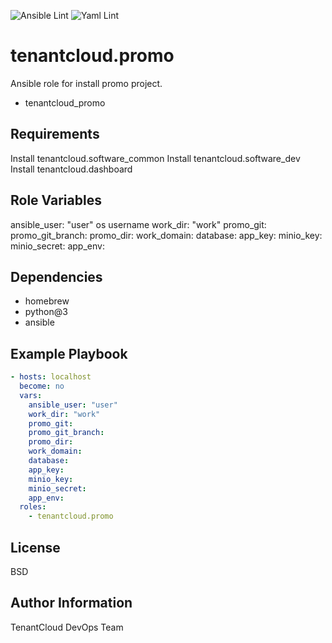 
![Ansible Lint](https://github.com/tenantcloud/ansible-role-promo/workflows/Ansible%20Lint/badge.svg?branch-master)
![Yaml Lint](https://github.com/tenantcloud/ansible-role-promo/workflows/Yaml%20Lint/badge.svg?branch-master)

tenantcloud.promo
=========

Ansible role for install promo project.

  - tenantcloud_promo

Requirements
------------

Install tenantcloud.software_common
Install tenantcloud.software_dev
Install tenantcloud.dashboard

Role Variables
--------------

ansible_user: "user" os username
work_dir: "work"
promo_git:
promo_git_branch:
promo_dir:
work_domain:
database:
app_key:
minio_key:
minio_secret:
app_env:

Dependencies
------------

  - homebrew
  - python@3
  - ansible

Example Playbook
----------------

```yaml
- hosts: localhost
  become: no
  vars:
    ansible_user: "user"
    work_dir: "work"
    promo_git:
    promo_git_branch:
    promo_dir:
    work_domain:
    database:
    app_key:
    minio_key:
    minio_secret:
    app_env:
  roles:
    - tenantcloud.promo
```

License
-------

BSD

Author Information
------------------

TenantCloud DevOps Team
